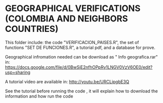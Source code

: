 GEOGRAPHICAL VERIFICATIONS (COLOMBIA AND NEIGHBORS COUNTRIES)
==================

This folder include: the code "VERIFICACION_PAISES.R", the set of functions "SET DE FUNCIONES.R", a tutorial pdf, and a database for prove.

Geographical infromation needed can be download as " Info geografica.rar" in: https://docs.google.com/file/d/0BwSjE2nfhOPpRy1LNGV0VzV6OE0/edit?usp=sharing

A tutorial  video are available in: http://youtu.be/URCLipgbE3Q

See the tutorial before running the code , it will explain how to download  the information and how run  the code 